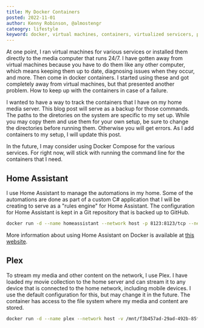 ```yaml
---
title: My Docker Containers
posted: 2022-11-01
author: Kenny Robinson, @almostengr
cateogry: lifestyle
keyword: docker, virtual machines, containers, virtualized servicers, plex, home assistant
---
```


At one point, I ran virtual machines for various services or installed them directly to the media computer 
that runs 24/7. I have gotten away from virtual machines because you have to do them like any other computer,
which means keeping them up to date, diagnosing issues when they occur, and more. Then come
in docker containers. I started using these and got completely away from virtual machines, but 
that presented another problem. How to keep up with the containers in case of a failure. 

I wanted to have a way to track the containers that I have on my home media server. This blog post will serve
as a backup for those commands. The paths to the diretories on the system are specific to my set up.
While you may copy them and use them for your own setup, be sure to change the directories before 
running them. Otherwise you will get errors. As I add containers to my setup, I will update this post.

In the future, I may consider using Docker Compose for the various services. For right now, will stick
with running the command line for the containers that I need.

## Home Assistant

I use Home Assistant to manage the automations in my home. Some of the automations are done as part of 
a custom C# application that I will be creating to serve as a "rules engine" for Home Assistant. The 
configuration for Home Assistant is kept in a Git repository that is backed up to GitHub.

```sh
docker run -d --name homeassistant --network host -p 8123:8123/tcp --network-alias homeassistant -h homeassistant -e TZ="America/Chicago" -v /home/iamadmin/haconfig:/config ghcr.io/home-assistant/home-assistant:stable
```

More information about using Home Assistant on Docker is available at
<a href="https://www.home-assistant.io/installation/alternative/#docker-compose" target="_blank">this website</a>.

## Plex

To stream my media and other content on the network, I use Plex. I have loaded my movie collection to the home 
server and can stream it to any device that is connected to the home network, including mobile devices. I
use the default configuration for this, but may change it in the future. The container has access to the file 
system where my media and content are stored.

```sh
docker run -d --name plex --network host -v /mnt/f3b457ad-29ad-492b-85ff-6e4c9719f3de/:/data -e TZ="America/Chicago" -p 32400:32400/tcp -h plexmedia plexinc/pms-docker 
```
